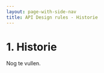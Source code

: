```yaml
---
layout: page-with-side-nav
title: API Design rules - Historie
---
```



# 1. Historie

Nog te vullen.
